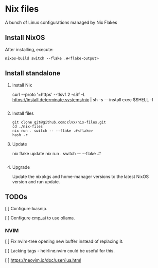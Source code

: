 # Nix files

A bunch of Linux configurations managed by Nix Flakes

## Install NixOS

After installing, execute:

    nixos-build switch --flake .#<flake-output>

## Install standalone

1. Install Nix


    curl --proto '=https' --tlsv1.2 -sSf -L https://install.determinate.systems/nix | sh -s -- install
    exec $SHELL -l
    ```

2. Install files

    ```
    git clone git@github.com:clvx/nix-files.git
    cd ./nix-files
    nix run . switch -- --flake .#<flake>
    hash -r
    ```

3. Update 


    nix flake update
    nix run . switch -- --flake .#<flake>
    ```

4. Upgrade
    
    Update the nixpkgs and home-manager versions to the latest NixOS version and 
    run update.

## TODOs

[ ] Configure luasnip.

[ ] Configure cmp_ai to use ollama.


### NVIM


[ ] Fix nvim-tree opening new buffer instead of replacing it.

[ ] Lacking tags - heirline.nvim could be useful for this.

[ ] https://neovim.io/doc/user/lua.html
